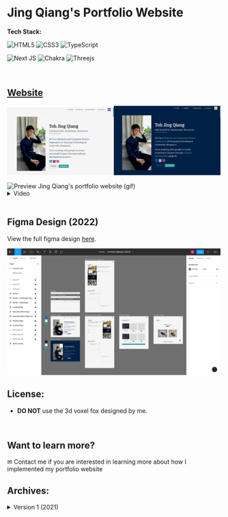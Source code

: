 # Jing Qiang's Portfolio Website

**Tech Stack:**

![HTML5](https://img.shields.io/badge/html5-%23E34F26.svg?style=for-the-badge&logo=html5&logoColor=white)
![CSS3](https://img.shields.io/badge/css3-%231572B6.svg?style=for-the-badge&logo=css3&logoColor=white)
![TypeScript](https://img.shields.io/badge/typescript-%23007ACC.svg?style=for-the-badge&logo=typescript&logoColor=white)

![Next JS](https://img.shields.io/badge/Next-black?style=for-the-badge&logo=next.js&logoColor=white)
![Chakra](https://img.shields.io/badge/chakra-%234ED1C5.svg?style=for-the-badge&logo=chakraui&logoColor=white) ![Threejs](https://img.shields.io/badge/threejs-black?style=for-the-badge&logo=three.js&logoColor=white)

<br />

## [Website](https://tohjingqiang.com/)

<img src="./static/v2/portfolio-light.png" alt="Jing Qiang's portfolio website (light mode)" width=250 /><img src="./static/v2/portfolio-dark.png" alt="Jing Qiang's portfolio website (dark mode)" width=250 />

<img src="./static/v2/portfolio-preview.gif" alt="Preview Jing Qiang's portfolio website (gif)" width=500 />

<details>
  <summary>Video</summary>
  <dl>
  
https://user-images.githubusercontent.com/47933193/205600456-09c4ea17-d329-4745-b768-99bac6e297cd.mp4

  </dl>
</details>

<br />

## Figma Design (2022)

View the full figma design [here](https://www.figma.com/file/75wb2mLCke0B8FXzni4bVb/Portfolio-Website-V2?node-id=0%3A1&t=mvAOFoxX5mNR08nE-1).

<img src="./static/v2/figma-design-desktop.png" alt="Figma design (2022)" width=500 />

<br />

## License:
- **DO NOT** use the 3d voxel fox designed by me.

<br />

## Want to learn more?
✉ Contact me if you are interested in learning more about how I implemented my portfolio website


## Archives:
<details>
<summary>Version 1 (2021)</summary>
<dl>

<br />

![HTML5](https://img.shields.io/badge/-HTML5-%23E44D27?style=flat-square&logo=html5&logoColor=ffffff)
![CSS3](https://img.shields.io/badge/-CSS3-%231572B6?style=flat-square&logo=css3)
![JavaScript](https://img.shields.io/badge/-JavaScript-%23F7DF1C?style=flat-square&logo=javascript&logoColor=000000&labelColor=%23F7DF1C&color=%23FFCE5A)
![React](https://img.shields.io/badge/-React-61DAFB?style=flat-square&logo=react&logoColor=ffffff)
<br>
![Material UI](https://img.shields.io/badge/-Material%20UI-61DAFB?style=flat-square&logo=mui)
<a href="https://kovalova.design/" alt="design inspiration" target="_blank"><img src="https://img.shields.io/badge/-%F0%9F%92%A1%20Design Inspiration-007ACC?style=flat-square%22"></a>



## Website

<img src="./static/v1/personal-portfolio-website.gif" alt="personal-portfolio-website gif" width=500 />

## Tech Stack
- `React` to build front end
- `JavaScript` to implement the features logic
- `HTML` & `CSS` for front end design and responsiveness

## Key Features
- <b>`Mobile Responsive`</b>

- <b>`Scrolling Animation Bar`</b>

- <b>`Single Page Navigation`</b>
  - Navigate to different sections of the page
    - `Landing Page Navigation`
    - `Hamburger Menu Navigation`

- <b>`Custom Cursor`</b> & <b>`Hover Cursor`</b>
  - Implemented using CSS & JavaScript

- <b>`Projects Filtering`</b>
  - Filter projects according to languages and categories
- <b>`Project Flip Cards`</b>
  - Appear on hover 

- <b>`Mobile Responsive Timeline`</b>

- <b>`Hover Effects`</b>
  - Special hover effects for some components

</dl>
</details>
